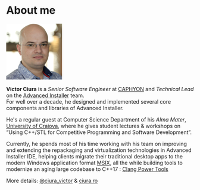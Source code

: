 # About me

<img src="vic2017.jpg" width="150">

**Victor Ciura** is a _Senior Software Engineer_ at [CAPHYON](https://www.caphyon.com) and _Technical Lead_ on the [Advanced Installer](https://www.advancedinstaller.com) team.  
For well over a decade, he designed and implemented several core components and libraries of Advanced Installer.  

He's a regular guest at Computer Science Department of his _Alma Mater_, [University of Craiova](http://www.ace.ucv.ro), where he gives student lectures & workshops on “Using C++/STL for Competitive Programming and Software Development”.  

Currently, he spends most of his time working with his team on improving and extending the repackaging and virtualization technologies in Advanced Installer IDE, helping clients migrate their traditional desktop apps to the modern Windows application format [MSIX](https://www.advancedinstaller.com/msix-introduction.html), all the while building tools to modernize an aging large codebase to C++17 : [Clang Power Tools](http://clangpowertools.com)   

More details: [@ciura_victor](https://twitter.com/ciura_victor) & [ciura.ro](http://ciura.ro)

